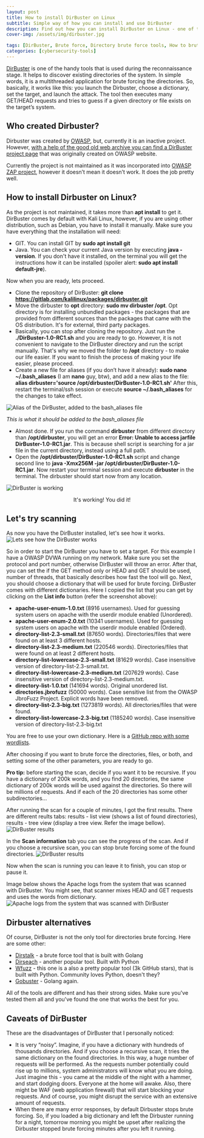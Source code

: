 ```yaml
---
layout: post
title: How to install DirBuster on Linux
subtitle: Simple way of how you can install and use DirBuster
description: Find out how you can install DirBuster on Linux - one of the most known tools for brute forcing directories.
cover-img: /assets/img/dirbuster.jpg

tags: [DirBuster, Brute force, Directory brute force tools, How to brute force directories]
categories: [cybersecurity-tools]
---
```

[DirBuster](https://tools.kali.org/web-applications/dirbuster) is one of the handy tools that is used during the reconnaissance stage. It helps to discover existing directories of the system. In simple words, it is a multithreaded application for brute forcing the directories. So, basically, it works like this: you launch the Dirbuster, choose a dictionary, set the target, and launch the attack. The tool then executes many GET/HEAD requests and tries to guess if a given directory or file exists on the target’s system.
## Who created Dirbuster?

Dirbuster was created by [OWASP](https://owasp.org/), but, currently it is an inactive project. However, [with a help of the good old web archive you can find a DirBuster project page](https://web.archive.org/web/20171224093249/https://www.owasp.org/index.php/Category:OWASP_DirBuster_Project) that was originally created on OWASP website.

Currently the project is not maintained as it was incorporated into [OWASP ZAP project](https://www.zaproxy.org/), however it doesn’t mean it doesn’t work. It does the job pretty well.

## How to install Dirbuster on Linux?
As the project is not maintained, it takes more than **apt install** to get it. DirBuster comes by default with Kali Linux, however, if you are using other distribution, such as Debian, you have to install it manually. Make sure you have everything that the installation will need:
* GIT. You can install GIT by **sudo apt install git**
* Java. You can check your current Java version by executing **java -version**. If you don't have it installed, on the terminal you will get the instructions how it can be installed (spoiler alert: **sudo apt install default-jre**).

Now when you are ready, lets proceed.
* Clone the repository of DirBuster: **git clone https://gitlab.com/kalilinux/packages/dirbuster.git**
* Move the dirbuster to **opt** directory: **sudo mv dirbuster /opt**. Opt directory is for installing unbundled packages - the packages that are provided from different sources than the packages that came with the OS distribution. It's for external, third party packages.
* Basically, you can stop after cloning the repository. Just run the **./DirBuster-1.0-RC1.sh** and you are ready to go. However, it is not convenient to navigate to the DirBuster directory and run the script manually. That's why we moved the folder to **/opt** directory - to make our life easier. If you want to finish the process of making your life easier, please proceed.
*  Create a new file for aliases (if you don’t have it already): **sudo nano ~/.bash_aliases** (I am **nano** guy, btw), and add a new alias to the file: **alias dirbuster='source /opt/dirbuster/DirBuster-1.0-RC1.sh'** After this, restart the terminal/ssh session or execute **source ~/.bash_aliases** for the changes to take effect.

![Alias of the DirBuster, added to the bash_aliases file](/assets/img/dirbuster-alias.png)

*This is what it should be added to the bash_aliases file*

* Almost done. If you run the command **dirbuster** from different directory than **/opt/dirbuster**, you will get an error **Error: Unable to access jarfile DirBuster-1.0-RC1.jar**. This is because shell script is searching for a jar file in the current directory, instead using a full path.
* Open the **/opt/dirbuster/DirBuster-1.0-RC1.sh** script and change second line to **java -Xmx256M -jar /opt/dirbuster/DirBuster-1.0-RC1.jar**. Now restart your terminal session and execute **dirbuster** in the terminal. The dirbuster should start now from any location.

![DirBuster is working](/assets/img/DirBuster-is-working.png)
<center>It's working! You did it!</center>

## Let's try scanning
As now you have the DirBuster installed, let's see how it works.
![Lets see how the DirBuster works](/assets/img/DirBuster-Configured.png)

So in order to start the DirBuster you have to set a target. For this example I have a OWASP DVWA running on my network. Make sure you set the protocol and port number, otherwise DirBuster will throw an error. After that, you can set the if the GET method only or HEAD and GET should be used, number of threads, that basically describes how fast the tool will go. Next, you should choose a dictionary that will be used for brute forcing. DirBuster comes with different dictionaries. Here I copied the list that you can get by clicking on the **List info** button (refer the screenshot above):
* **apache-user-enum-1.0.txt**  (8916 usernames). Used for guessing system users on apache with the userdir module enabled (Unordered).
* **apache-user-enum-2.0.txt**  (10341 usernames). Used for guessing system users on apache with the userdir module enabled (Ordered).
* **directory-list-2.3-small.txt**  (87650 words). Directories/files that were found on at least 3 different hosts.
* **directory-list-2.3-medium.txt**  (220546 words). Directories/files that were found on at least 2 different hosts.
* **directory-list-lowercase-2.3-small.txt**  (81629 words). Case insensitive version of directory-list-2.3-small.txt.
* **directory-list-lowercase-2.3-medium.txt**  (207629 words). Case insensitive version of directory-list-2.3-medium.txt.
* **directory-list-1.0.txt**  (141694 words). Original unordered list.
* **directories.jbrofuzz** (50000 words). Case sensitive list from the OWASP JbroFuzz Project.  Explicit words have been removed.
* **directory-list-2.3-big.txt**  (1273819 words). All directories/files that were found.
* **directory-list-lowercase-2.3-big.txt**  (1185240 words). Case insensitive version of directory-list-2.3-big.txt

You are free to use your own dictionary. Here is a [GitHub repo with some wordlists](https://github.com/bl4de/dictionaries).

After choosing if you want to brute force the directories, files, or both, and setting some of the other parameters, you are ready to go.

**Pro tip:** before starting the scan, decide if you want it to be recursive. If you have a dictionary of 200k words, and you find 20 directories, the same dictionary of 200k words will be used against the directories. So there will be millions of requests. And if each of the 20 directories has some other subdirectories...

After running the scan for a couple of minutes, I got the first results. There are different reults tabs: results - list view (shows a list of found directories), results - tree view (display a tree view. Refer the image bellow).
![DirBuster results](/assets/img/dirbuster-results.png)

In the **Scan information** tab you can see the progress of the scan. And if you choose a recursive scan, you can stop brute forcing some of the found directories.
![DirBuster results](/assets/img/dirbuster-scan-info.png)

Now when the scan is running you can leave it to finish, you can stop or pause it.

Image below shows the Apache logs from the system that was scanned with DirBuster. You might see, that scanner mixes HEAD and GET requests and uses the words from dictionary.
![Apache logs from the system that was scanned with DirBuster](/assets/img/apache-logs-dirb.png)

## Dirbuster alternatives
Of course, DirBuster is not the only tool for directories brute forcing. Here are some other:
* [Dirstalk](https://github.com/stefanoj3/dirstalk) - a brute force tool that is built with Golang
* [Dirseach](https://github.com/maurosoria/dirsearch) - another popular tool. Built with Python
* [Wfuzz](https://github.com/xmendez/wfuzz) - this one is a also a pretty popular tool (3k GitHub stars), that is built with Python. Community loves Python, doesn't they?
* [Gobuster](https://github.com/OJ/gobuster) - Golang again.

All of the tools are different and has their strong sides. Make sure you've tested them all and you've found the one that works the best for you.

## Caveats of DirBuster
These are the disadvantages of DirBuster that I personally noticed:

* It is very “noisy”. Imagine, if you have a dictionary with hundreds of thousands directories. And if you choose a recursive scan, it tries the same dictionary on the found directories. In this way, a huge number of requests will be performed. As the requests number potentially could rise up to millions, system administrators will know what you are doing. Just imagine this - you came at the middle of the night with a hammer, and start dodging doors. Everyone at the home will awake. Also, there might be WAF (web application firewall) that will start blocking your requests. And of course, you might disrupt the service with an extensive amount of requests.
* When there are many error responses, by default Dirbuster stops brute forcing. So, if you loaded a big dictionary and left the Dirbuster running for a night, tomorrow morning you might be upset after realizing the Dirbuster stopped brute forcing minutes after you left it running.
